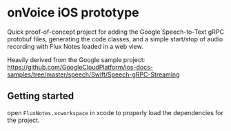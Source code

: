 # onVoice iOS prototype

Quick proof-of-concept project for adding the Google Speech-to-Text gRPC protobuf files, generating the code classes, and a simple start/stop of audio recording with Flux Notes loaded in a web view.

Heavily derived from the Google sample project: https://github.com/GoogleCloudPlatform/ios-docs-samples/tree/master/speech/Swift/Speech-gRPC-Streaming

## Getting started

open `FluxNotes.xcworkspace` in xcode to properly load the dependencies for the project.
